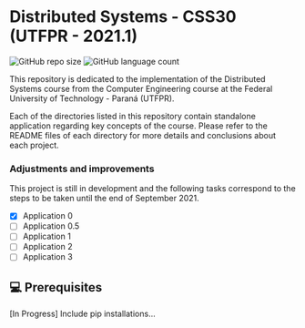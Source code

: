 # Distributed Systems - CSS30 (UTFPR - 2021.1)

![GitHub repo size](https://img.shields.io/github/repo-size/mglucas/SD?style=for-the-badge)
![GitHub language count](https://img.shields.io/github/languages/count/mglucas/SD?style=for-the-badge)

This repository is dedicated to the implementation of the Distributed Systems course from the Computer Engineering course at the Federal University of Technology - Paraná (UTFPR).

Each of the directories listed in this repository contain standalone application regarding key concepts of the course. Please refer to the README files of each directory for more details and conclusions about each project.

### Adjustments and improvements

This project is still in development and the following tasks correspond to the steps to be taken until the end of September 2021.

- [x] Application 0
- [ ] Application 0.5
- [ ] Application 1
- [ ] Application 2
- [ ] Application 3

## 💻 Prerequisites

[In Progress] Include pip installations...